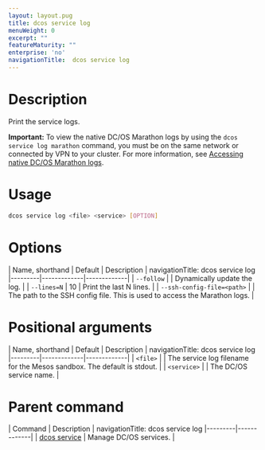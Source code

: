 ```yaml
---
layout: layout.pug
title: dcos service log
menuWeight: 0
excerpt: ""
featureMaturity: ""
enterprise: 'no'
navigationTitle:  dcos service log
---
```


<!-- This source repo for this topic is https://github.com/dcos/dcos-docs -->


# Description
Print the service logs.

**Important:** To view the native DC/OS Marathon logs by using the `dcos service log marathon` command, you must be on the same network or connected by VPN to your cluster. For more information, see [Accessing native DC/OS Marathon logs](/docs/1.10/monitoring/logging/quickstart/).

# Usage

```bash
dcos service log <file> <service> [OPTION]
```

# Options

| Name, shorthand | Default | Description |
navigationTitle:  dcos service log
|---------|-------------|-------------|
| `--follow`   |             |  Dynamically update the log. |
| `--lines=N`   |     10      |  Print the last N lines. |
| `--ssh-config-file=<path>`   |           | The path to the SSH config file. This is used to access the Marathon logs. |

# Positional arguments

| Name, shorthand | Default | Description |
navigationTitle:  dcos service log
|---------|-------------|-------------|
| `<file>`   |             |  The service log filename for the Mesos sandbox. The default is stdout. |
| `<service>`   |           | The DC/OS service name. |

# Parent command

| Command | Description |
navigationTitle:  dcos service log
|---------|-------------|
| [dcos service](/docs/1.10/cli/command-reference/dcos-service/)   | Manage DC/OS services. | 
